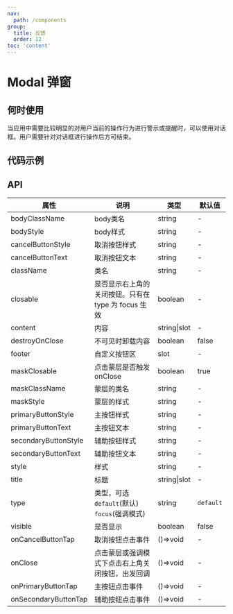 ```yaml
---
nav:
  path: /components
group:
  title: 反馈
  order: 12
toc: 'content'
---
```

# Modal 弹窗

<code src="../../docs/components/compatibility.tsx" inline="true"></code>

## 何时使用
当应用中需要比较明显的对用户当前的操作行为进行警示或提醒时，可以使用对话框。用户需要针对对话框进行操作后方可结束。

## 代码示例
<code src='pages/Modal/index'></code>



## API
| 属性 | 说明 | 类型 | 默认值 |
| -----|-----|-----|-----|
| bodyClassName | body类名 | string | - | 
| bodyStyle | body样式 | string | - | 
| cancelButtonStyle | 取消按钮样式 | string | - |
| cancelButtonText | 取消按钮文本 | string | - |
| className | 类名 | string | - | 
| closable | 是否显示右上角的关闭按钮。只有在 type 为 focus 生效 | boolean | - | 
| content | 内容 | string\|slot | - |
| destroyOnClose | 不可见时卸载内容 | boolean | false | 
| footer | 自定义按钮区 | slot | - |
| maskClosable |  点击蒙层是否触发onClose | boolean | true | 
| maskClassName | 蒙层的类名 | string | - | 
| maskStyle | 蒙层的样式 | string | - | 
| primaryButtonStyle | 主按钮样式 | string | - |
| primaryButtonText | 主按钮文本 | string | - |
| secondaryButtonStyle | 辅助按钮样式 | string | - |
| secondaryButtonText | 辅助按钮文本 | string | - |
| style | 样式 | string | - |
| title | 标题 | string\|slot | - |
| type | 类型，可选`default`(默认) `focus`(强调模式) | string | `default` |
| visible |  是否显示 | boolean | false | 
| onCancelButtonTap |  取消按钮点击事件 | ()=>void | - | 
| onClose |  点击蒙层或强调模式下点击右上角关闭按钮，出发回调 | ()=>void | - | 
| onPrimaryButtonTap |  主按钮点击事件 | ()=>void | - | 
| onSecondaryButtonTap |  辅助按钮点击事件 | ()=>void | - | 

